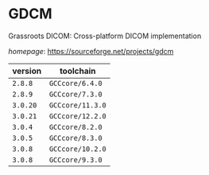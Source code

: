 # GDCM

Grassroots DICOM: Cross-platform DICOM implementation

*homepage*: <https://sourceforge.net/projects/gdcm>

version | toolchain
--------|----------
``2.8.8`` | ``GCCcore/6.4.0``
``2.8.9`` | ``GCCcore/7.3.0``
``3.0.20`` | ``GCCcore/11.3.0``
``3.0.21`` | ``GCCcore/12.2.0``
``3.0.4`` | ``GCCcore/8.2.0``
``3.0.5`` | ``GCCcore/8.3.0``
``3.0.8`` | ``GCCcore/10.2.0``
``3.0.8`` | ``GCCcore/9.3.0``
